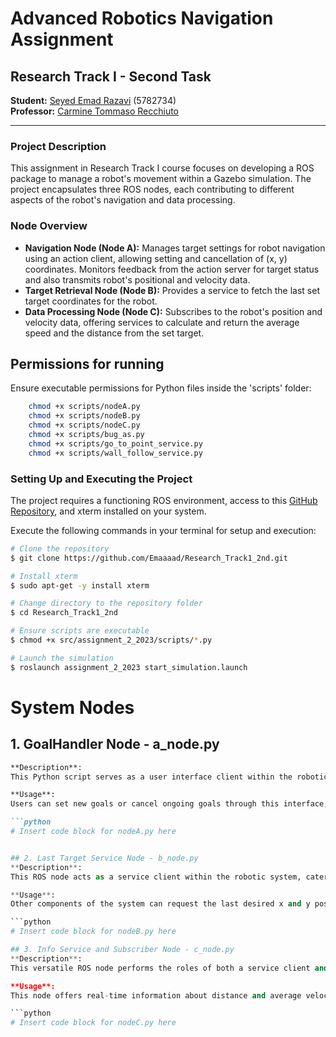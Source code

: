 # Advanced Robotics Navigation Assignment
## Research Track I - Second Task
**Student:** [Seyed Emad Razavi](https://github.com/Emaaaad) (5782734)  
**Professor:** [Carmine Tommaso Recchiuto](https://github.com/CarmineD8)

---

### Project Description
This assignment in Research Track I course focuses on developing a ROS package to manage a robot's movement within a Gazebo simulation. The project encapsulates three ROS nodes, each contributing to different aspects of the robot's navigation and data processing.

### Node Overview
- **Navigation Node (Node A):** Manages target settings for robot navigation using an action client, allowing setting and cancellation of (x, y) coordinates. Monitors feedback from the action server for target status and also transmits robot's positional and velocity data.
- **Target Retrieval Node (Node B):** Provides a service to fetch the last set target coordinates for the robot.
- **Data Processing Node (Node C):** Subscribes to the robot's position and velocity data, offering services to calculate and return the average speed and the distance from the set target.


## Permissions for running
Ensure executable permissions for Python files inside the 'scripts' folder:

```bash
    chmod +x scripts/nodeA.py
    chmod +x scripts/nodeB.py
    chmod +x scripts/nodeC.py
    chmod +x scripts/bug_as.py
    chmod +x scripts/go_to_point_service.py
    chmod +x scripts/wall_follow_service.py
```

### Setting Up and Executing the Project
The project requires a functioning ROS environment, access to this [GitHub Repository](https://github.com/Emaaaad/Research_Track1_2nd.git), and xterm installed on your system.

Execute the following commands in your terminal for setup and execution:

```bash
# Clone the repository
$ git clone https://github.com/Emaaaad/Research_Track1_2nd.git

# Install xterm
$ sudo apt-get -y install xterm

# Change directory to the repository folder
$ cd Research_Track1_2nd

# Ensure scripts are executable
$ chmod +x src/assignment_2_2023/scripts/*.py

# Launch the simulation
$ roslaunch assignment_2_2023 start_simulation.launch
```

# System Nodes

## 1. GoalHandler Node - a_node.py

```markdown
**Description**:
This Python script serves as a user interface client within the robotic system, enabling users to set goals and cancel ongoing tasks handled by an action server responsible for planning and executing robot movements. It relies on essential ROS modules and custom message types like Vel for position and velocity, as well as action messages like PlanningAction. The `GoalHandler` class initializes a ROS publisher (`/pos_vel` topic) for transmitting velocity and position data and an action client (`/reaching_goal` action server) for interacting with the goal planning system. It continuously listens to the `/odom` topic to acquire the robot's odometry data, allowing users to input commands ('s' for setting a new goal or 'q' for canceling the current goal). The script effectively processes these commands and updates position-velocity information on `/pos_vel`.

**Usage**:
Users can set new goals or cancel ongoing goals through this interface, utilizing the action client to communicate with the goal planning action server while simultaneously updating position-velocity data.

```python
# Insert code block for nodeA.py here


## 2. Last Target Service Node - b_node.py
**Description**:
This ROS node acts as a service client within the robotic system, catering to service requests related to the last desired x and y positions. The script imports requisite ROS modules and custom message types, particularly Vel and Input service messages. Inside the `LastTargetService` class, the script initializes class variables and provides an 'input' service using the Input service type. The `result_callback` function, serving as a callback for the service, retrieves the last desired x and y positions from ROS parameters and responds with this information. The node continues to run, ready to handle new service requests.

**Usage**:
Other components of the system can request the last desired x and y positions using the 'input' service, and this node responds with the requested information.

```python
# Insert code block for nodeB.py here

## 3. Info Service and Subscriber Node - c_node.py
**Description**:
This versatile ROS node performs the roles of both a service client and a subscriber within the robotic system. It is responsible for calculating the distance between desired and actual positions and computing the average velocity within a specified window. The script imports the necessary ROS modules, custom message types, and the math module for distance calculations. The `InfoService` class within the script initializes variables for tracking average velocity and distance, provides an 'info_service' service, and subscribes to the '/pos_vel' topic. The callback function, `get_distance_and_average_velocity`, extracts information regarding desired and actual positions, the velocity window size, and subsequently computes the distance and average velocity. Another callback function, part of the 'info_service' service, responds to requests by providing the calculated distance and average velocity. The node's `spin()` method ensures continuous operation, and the main function orchestrates the instantiation of the `InfoService` class.

**Usage**:
This node offers real-time information about distance and average velocity, serving as both a service provider for other system components and a subscriber to '/pos_vel' for continuous updates.

```python
# Insert code block for nodeC.py here

